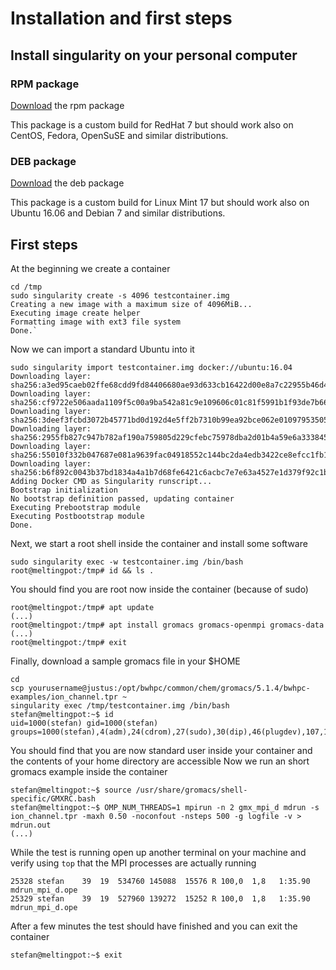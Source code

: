 # Installation and first steps

## Install singularity on your personal computer

### RPM package

[Download](../data/singularity-2.2.1-0.1.el7.x86_64.rpm "singularity version 2.2.1 stable 64 bit") the rpm package

This package is a custom build for RedHat 7 but should work also on CentOS, Fedora, OpenSuSE and similar distributions.

### DEB package

[Download](../data/singularity-container_2.2-1_amd64.deb "singularity version 2.2.1 stable 64 bit") the deb package

This package is a custom build for Linux Mint 17 but should work also on Ubuntu 16.06 and Debian 7 and similar distributions.

## First steps

At the beginning we create a container

    cd /tmp
    sudo singularity create -s 4096 testcontainer.img
    Creating a new image with a maximum size of 4096MiB...
    Executing image create helper
    Formatting image with ext3 file system
    Done.`

Now we can import a standard Ubuntu into it

    sudo singularity import testcontainer.img docker://ubuntu:16.04
    Downloading layer: sha256:a3ed95caeb02ffe68cdd9fd84406680ae93d633cb16422d00e8a7c22955b46d4
    Downloading layer: sha256:cf9722e506aada1109f5c00a9ba542a81c9e109606c01c81f5991b1f93de7b66
    Downloading layer: sha256:3deef3fcbd3072b45771bd0d192d4e5ff2b7310b99ea92bce062e01097953505
    Downloading layer: sha256:2955fb827c947b782af190a759805d229cfebc75978dba2d01b4a59e6a333845
    Downloading layer: sha256:55010f332b047687e081a9639fac04918552c144bc2da4edb3422ce8efcc1fb1
    Downloading layer: sha256:b6f892c0043b37bd1834a4a1b7d68fe6421c6acbc7e7e63a4527e1d379f92c1b
    Adding Docker CMD as Singularity runscript...
    Bootstrap initialization
    No bootstrap definition passed, updating container
    Executing Prebootstrap module
    Executing Postbootstrap module
    Done.

Next, we start a root shell inside the container and install some software

    sudo singularity exec -w testcontainer.img /bin/bash
    root@meltingpot:/tmp# id && ls .
    
You should find you are root now inside the container (because of sudo)
    
    root@meltingpot:/tmp# apt update
    (...)
    root@meltingpot:/tmp# apt install gromacs gromacs-openmpi gromacs-data
    (...)
    root@meltingpot:/tmp# exit
    
Finally, download a sample gromacs file in your $HOME

    cd
    scp yourusername@justus:/opt/bwhpc/common/chem/gromacs/5.1.4/bwhpc-examples/ion_channel.tpr ~
    singularity exec /tmp/testcontainer.img /bin/bash
    stefan@meltingpot:~$ id
    uid=1000(stefan) gid=1000(stefan) groups=1000(stefan),4(adm),24(cdrom),27(sudo),30(dip),46(plugdev),107,110,125,500090(vasp_users)

You should find that you are now standard user inside your container and the contents of your home directory are accessible
Now we run an short gromacs example inside the container

    stefan@meltingpot:~$ source /usr/share/gromacs/shell-specific/GMXRC.bash
    stefan@meltingpot:~$ OMP_NUM_THREADS=1 mpirun -n 2 gmx_mpi_d mdrun -s ion_channel.tpr -maxh 0.50 -noconfout -nsteps 500 -g logfile -v > mdrun.out
    (...)
    
While the test is running open up another terminal on your machine and verify using `top` that the MPI processes are actually running

    25328 stefan    39  19  534760 145088  15576 R 100,0  1,8   1:35.90 mdrun_mpi_d.ope                                                                                                                                                          
    25329 stefan    39  19  527960 139272  15252 R 100,0  1,8   1:35.90 mdrun_mpi_d.ope

After a few minutes the test should have finished and you can exit the container

    stefan@meltingpot:~$ exit
